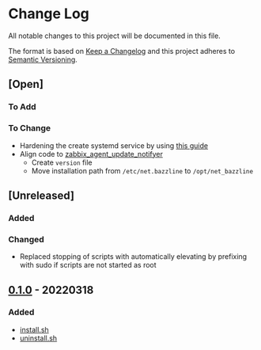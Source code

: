 # Change Log

All notable changes to this project will be documented in this file.

The format is based on [Keep a Changelog](http://keepachangelog.com/)
and this project adheres to [Semantic Versioning](http://semver.org/).

## [Open]

### To Add

### To Change

* Hardening the create systemd service by using [this guide](https://www.opensourcerers.org/2022/04/25/optimizing-a-systemd-service-for-security/)
* Align code to [zabbix_agent_update_notifyer](https://github.com/bazzline/zabbix_agent_update_notifyer)
    * Create `version` file
    * Move installation path from `/etc/net.bazzline` to `/opt/net_bazzline`

## [Unreleased]

### Added

### Changed

* Replaced stopping of scripts with automatically elevating by prefixing with sudo if scripts are not started as root

## [0.1.0](https://github.com/bazzline/zabbix_mysql_housekeeping/tree/0.1.0) - 20220318

### Added

* [install.sh](bin/install.sh)
* [uninstall.sh](bin/uninstall.sh)
